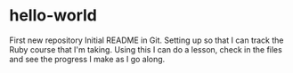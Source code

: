 # hello-world
First new repository
Initial README in Git.  Setting up so that I can track the Ruby course that I'm taking.  Using this I can do a lesson, check in the files and see the progress I make as I go along.
